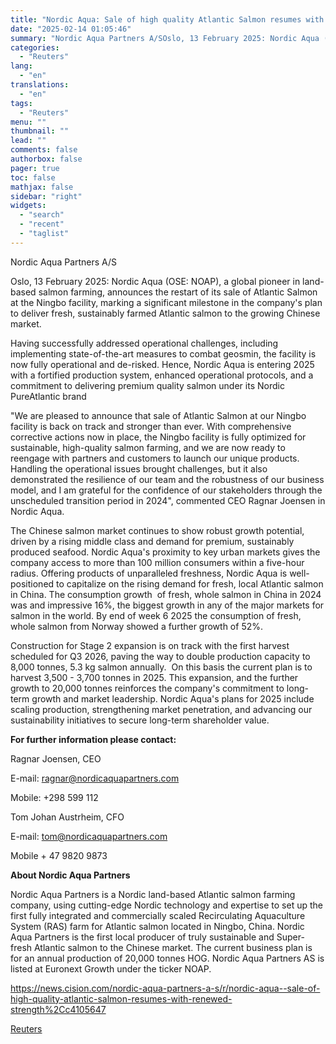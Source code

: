 ```yaml
---
title: "Nordic Aqua: Sale of high quality Atlantic Salmon resumes with renewed strength"
date: "2025-02-14 01:05:46"
summary: "Nordic Aqua Partners A/SOslo, 13 February 2025: Nordic Aqua (OSE: NOAP), a global pioneer in land-based salmon farming, announces the restart of its sale of Atlantic Salmon at the Ningbo facility, marking a significant milestone in the company's plan to deliver fresh, sustainably farmed Atlantic salmon to the growing Chinese..."
categories:
  - "Reuters"
lang:
  - "en"
translations:
  - "en"
tags:
  - "Reuters"
menu: ""
thumbnail: ""
lead: ""
comments: false
authorbox: false
pager: true
toc: false
mathjax: false
sidebar: "right"
widgets:
  - "search"
  - "recent"
  - "taglist"
---
```


Nordic Aqua Partners A/S

Oslo, 13 February 2025: Nordic Aqua (OSE: NOAP), a global pioneer in land-based salmon farming, announces the restart of its sale of Atlantic Salmon at the Ningbo facility, marking a significant milestone in the company's plan to deliver fresh, sustainably farmed Atlantic salmon to the growing Chinese market.

Having successfully addressed operational challenges, including implementing state-of-the-art measures to combat geosmin, the facility is now fully operational and de-risked. Hence, Nordic Aqua is entering 2025 with a fortified production system, enhanced operational protocols, and a commitment to delivering premium quality salmon under its Nordic PureAtlantic brand

"We are pleased to announce that sale of Atlantic Salmon at our Ningbo facility is back on track and stronger than ever. With comprehensive corrective actions now in place, the Ningbo facility is fully optimized for sustainable, high-quality salmon farming, and we are now ready to reengage with partners and customers to launch our unique products. Handling the operational issues brought challenges, but it also demonstrated the resilience of our team and the robustness of our business model, and I am grateful for the confidence of our stakeholders through the unscheduled transition period in 2024", commented CEO Ragnar Joensen in Nordic Aqua.

The Chinese salmon market continues to show robust growth potential, driven by a rising middle class and demand for premium, sustainably produced seafood. Nordic Aqua's proximity to key urban markets gives the company access to more than 100 million consumers within a five-hour radius. Offering products of unparalleled freshness, Nordic Aqua is well-positioned to capitalize on the rising demand for fresh, local Atlantic salmon in China. The consumption growth  of fresh, whole salmon in China in 2024 was and impressive 16%, the biggest growth in any of the major markets for salmon in the world. By end of week 6 2025 the consumption of fresh, whole salmon from Norway showed a further growth of 52%.

Construction for Stage 2 expansion is on track with the first harvest scheduled for Q3 2026, paving the way to double production capacity to 8,000 tonnes, 5.3 kg salmon annually.  On this basis the current plan is to harvest 3,500 - 3,700 tonnes in 2025. This expansion, and the further growth to 20,000 tonnes reinforces the company's commitment to long-term growth and market leadership. Nordic Aqua's plans for 2025 include scaling production, strengthening market penetration, and advancing our sustainability initiatives to secure long-term shareholder value.

**For further information please contact:**

Ragnar Joensen, CEO

E-mail: ragnar@nordicaquapartners.com

Mobile: +298 599 112

Tom Johan Austrheim, CFO

E-mail: tom@nordicaquapartners.com

Mobile + 47 9820 9873

**About Nordic Aqua Partners**

Nordic Aqua Partners is a Nordic land-based Atlantic salmon farming company, using cutting-edge Nordic technology and expertise to set up the first fully integrated and commercially scaled Recirculating Aquaculture System (RAS) farm for Atlantic salmon located in Ningbo, China. Nordic Aqua Partners is the first local producer of truly sustainable and Super-fresh Atlantic salmon to the Chinese market. The current business plan is for an annual production of 20,000 tonnes HOG. Nordic Aqua Partners AS is listed at Euronext Growth under the ticker NOAP.

https://news.cision.com/nordic-aqua-partners-a-s/r/nordic-aqua--sale-of-high-quality-atlantic-salmon-resumes-with-renewed-strength%2Cc4105647

[Reuters](https://www.tradingview.com/news/reuters.com,2025-02-13:newsml_WkrmrThX:0-nordic-aqua-sale-of-high-quality-atlantic-salmon-resumes-with-renewed-strength/)
